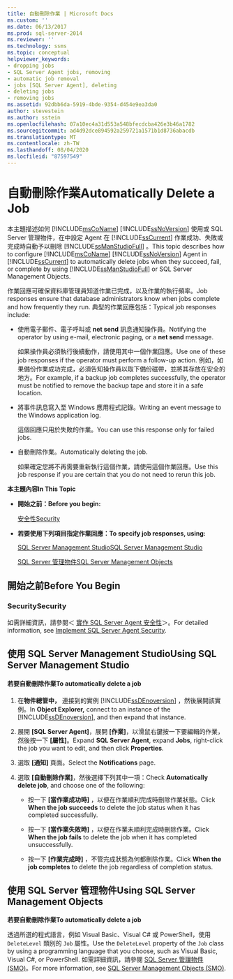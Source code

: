 ```yaml
---
title: 自動刪除作業 | Microsoft Docs
ms.custom: ''
ms.date: 06/13/2017
ms.prod: sql-server-2014
ms.reviewer: ''
ms.technology: ssms
ms.topic: conceptual
helpviewer_keywords:
- dropping jobs
- SQL Server Agent jobs, removing
- automatic job removal
- jobs [SQL Server Agent], deleting
- deleting jobs
- removing jobs
ms.assetid: 92dbb6da-5919-4bde-9354-d454e9ea3da0
author: stevestein
ms.author: sstein
ms.openlocfilehash: 07a10ec4a31d553a548bfecdcba426e3b46a1782
ms.sourcegitcommit: ad4d92dce894592a259721a1571b1d8736abacdb
ms.translationtype: MT
ms.contentlocale: zh-TW
ms.lasthandoff: 08/04/2020
ms.locfileid: "87597549"
---
```

# <a name="automatically-delete-a-job"></a><span data-ttu-id="5d039-102">自動刪除作業</span><span class="sxs-lookup"><span data-stu-id="5d039-102">Automatically Delete a Job</span></span>
  <span data-ttu-id="5d039-103">本主題描述如何 [!INCLUDE[msCoName](../../includes/msconame-md.md)] [!INCLUDE[ssNoVersion](../../includes/ssnoversion-md.md)] 使用或 SQL Server 管理物件，在中設定 Agent 在 [!INCLUDE[ssCurrent](../../includes/sscurrent-md.md)] 作業成功、失敗或完成時自動予以刪除 [!INCLUDE[ssManStudioFull](../../includes/ssmanstudiofull-md.md)] 。</span><span class="sxs-lookup"><span data-stu-id="5d039-103">This topic describes how to configure [!INCLUDE[msCoName](../../includes/msconame-md.md)] [!INCLUDE[ssNoVersion](../../includes/ssnoversion-md.md)] Agent in [!INCLUDE[ssCurrent](../../includes/sscurrent-md.md)] to automatically delete jobs when they succeed, fail, or complete by using [!INCLUDE[ssManStudioFull](../../includes/ssmanstudiofull-md.md)] or SQL Server Management Objects.</span></span>  
  
 <span data-ttu-id="5d039-104">作業回應可確保資料庫管理員知道作業已完成，以及作業的執行頻率。</span><span class="sxs-lookup"><span data-stu-id="5d039-104">Job responses ensure that database administrators know when jobs complete and how frequently they run.</span></span> <span data-ttu-id="5d039-105">典型的作業回應包括：</span><span class="sxs-lookup"><span data-stu-id="5d039-105">Typical job responses include:</span></span>  
  
-   <span data-ttu-id="5d039-106">使用電子郵件、電子呼叫或 **net send** 訊息通知操作員。</span><span class="sxs-lookup"><span data-stu-id="5d039-106">Notifying the operator by using e-mail, electronic paging, or a **net send** message.</span></span>  
  
     <span data-ttu-id="5d039-107">如果操作員必須執行後續動作，請使用其中一個作業回應。</span><span class="sxs-lookup"><span data-stu-id="5d039-107">Use one of these job responses if the operator must perform a follow-up action.</span></span> <span data-ttu-id="5d039-108">例如，如果備份作業成功完成，必須告知操作員以取下備份磁帶，並將其存放在安全的地方。</span><span class="sxs-lookup"><span data-stu-id="5d039-108">For example, if a backup job completes successfully, the operator must be notified to remove the backup tape and store it in a safe location.</span></span>  
  
-   <span data-ttu-id="5d039-109">將事件訊息寫入至 Windows 應用程式記錄。</span><span class="sxs-lookup"><span data-stu-id="5d039-109">Writing an event message to the Windows application log.</span></span>  
  
     <span data-ttu-id="5d039-110">這個回應只用於失敗的作業。</span><span class="sxs-lookup"><span data-stu-id="5d039-110">You can use this response only for failed jobs.</span></span>  
  
-   <span data-ttu-id="5d039-111">自動刪除作業。</span><span class="sxs-lookup"><span data-stu-id="5d039-111">Automatically deleting the job.</span></span>  
  
     <span data-ttu-id="5d039-112">如果確定您將不再需要重新執行這個作業，請使用這個作業回應。</span><span class="sxs-lookup"><span data-stu-id="5d039-112">Use this job response if you are certain that you do not need to rerun this job.</span></span>  
  
 <span data-ttu-id="5d039-113">**本主題內容**</span><span class="sxs-lookup"><span data-stu-id="5d039-113">**In This Topic**</span></span>  
  
-   <span data-ttu-id="5d039-114">**開始之前：**</span><span class="sxs-lookup"><span data-stu-id="5d039-114">**Before you begin:**</span></span>  
  
     [<span data-ttu-id="5d039-115">安全性</span><span class="sxs-lookup"><span data-stu-id="5d039-115">Security</span></span>](#Security)  
  
-   <span data-ttu-id="5d039-116">**若要使用下列項目指定作業回應：**</span><span class="sxs-lookup"><span data-stu-id="5d039-116">**To specify job responses, using:**</span></span>  
  
     [<span data-ttu-id="5d039-117">SQL Server Management Studio</span><span class="sxs-lookup"><span data-stu-id="5d039-117">SQL Server Management Studio</span></span>](#SSMS)  
  
     [<span data-ttu-id="5d039-118">SQL Server 管理物件</span><span class="sxs-lookup"><span data-stu-id="5d039-118">SQL Server Management Objects</span></span>](#SMO)  
  
##  <a name="before-you-begin"></a><a name="BeforeYouBegin"></a> <span data-ttu-id="5d039-119">開始之前</span><span class="sxs-lookup"><span data-stu-id="5d039-119">Before You Begin</span></span>  
  
###  <a name="security"></a><a name="Security"></a> <span data-ttu-id="5d039-120">Security</span><span class="sxs-lookup"><span data-stu-id="5d039-120">Security</span></span>  
 <span data-ttu-id="5d039-121">如需詳細資訊，請參閱＜ [實作 SQL Server Agent 安全性](implement-sql-server-agent-security.md)＞。</span><span class="sxs-lookup"><span data-stu-id="5d039-121">For detailed information, see [Implement SQL Server Agent Security](implement-sql-server-agent-security.md).</span></span>  
  
##  <a name="using-sql-server-management-studio"></a><a name="SSMS"></a> <span data-ttu-id="5d039-122">使用 SQL Server Management Studio</span><span class="sxs-lookup"><span data-stu-id="5d039-122">Using SQL Server Management Studio</span></span>  
  
#### <a name="to-automatically-delete-a-job"></a><span data-ttu-id="5d039-123">若要自動刪除作業</span><span class="sxs-lookup"><span data-stu-id="5d039-123">To automatically delete a job</span></span>  
  
1.  <span data-ttu-id="5d039-124">在**物件總管中，** 連接到的實例 [!INCLUDE[ssDEnoversion](../../includes/ssdenoversion-md.md)] ，然後展開該實例。</span><span class="sxs-lookup"><span data-stu-id="5d039-124">In **Object Explorer,** connect to an instance of the [!INCLUDE[ssDEnoversion](../../includes/ssdenoversion-md.md)], and then expand that instance.</span></span>  
  
2.  <span data-ttu-id="5d039-125">展開 **[SQL Server Agent]**，展開 **[作業]**，以滑鼠右鍵按一下要編輯的作業，然後按一下 **[屬性]**。</span><span class="sxs-lookup"><span data-stu-id="5d039-125">Expand **SQL Server Agent**, expand **Jobs**, right-click the job you want to edit, and then click **Properties**.</span></span>  
  
3.  <span data-ttu-id="5d039-126">選取 **[通知]** 頁面。</span><span class="sxs-lookup"><span data-stu-id="5d039-126">Select the **Notifications** page.</span></span>  
  
4.  <span data-ttu-id="5d039-127">選取 **[自動刪除作業]**，然後選擇下列其中一項：</span><span class="sxs-lookup"><span data-stu-id="5d039-127">Check **Automatically delete job**, and choose one of the following:</span></span>  
  
    -   <span data-ttu-id="5d039-128">按一下 **[當作業成功時]** ，以便在作業順利完成時刪除作業狀態。</span><span class="sxs-lookup"><span data-stu-id="5d039-128">Click **When the job succeeds** to delete the job status when it has completed successfully.</span></span>  
  
    -   <span data-ttu-id="5d039-129">按一下 **[當作業失敗時]** ，以便在作業未順利完成時刪除作業。</span><span class="sxs-lookup"><span data-stu-id="5d039-129">Click **When the job fails** to delete the job when it has completed unsuccessfully.</span></span>  
  
    -   <span data-ttu-id="5d039-130">按一下 **[作業完成時]** ，不管完成狀態為何都刪除作業。</span><span class="sxs-lookup"><span data-stu-id="5d039-130">Click **When the job completes** to delete the job regardless of completion status.</span></span>  
  
##  <a name="using-sql-server-management-objects"></a><a name="SMO"></a><span data-ttu-id="5d039-131">使用 SQL Server 管理物件</span><span class="sxs-lookup"><span data-stu-id="5d039-131">Using SQL Server Management Objects</span></span>  
 <span data-ttu-id="5d039-132">**若要自動刪除作業**</span><span class="sxs-lookup"><span data-stu-id="5d039-132">**To automatically delete a job**</span></span>  
  
 <span data-ttu-id="5d039-133">透過所選的程式語言，例如 Visual Basic、Visual C# 或 PowerShell，使用 `DeleteLevel` 類別的 `Job` 屬性。</span><span class="sxs-lookup"><span data-stu-id="5d039-133">Use the `DeleteLevel` property of the `Job` class by using a programming language that you choose, such as Visual Basic, Visual C#, or PowerShell.</span></span> <span data-ttu-id="5d039-134">如需詳細資訊，請參閱 [SQL Server 管理物件 (SMO)](https://msdn.microsoft.com/library/ms162169.aspx)。</span><span class="sxs-lookup"><span data-stu-id="5d039-134">For more information, see [SQL Server Management Objects (SMO)](https://msdn.microsoft.com/library/ms162169.aspx).</span></span>  
  
  
